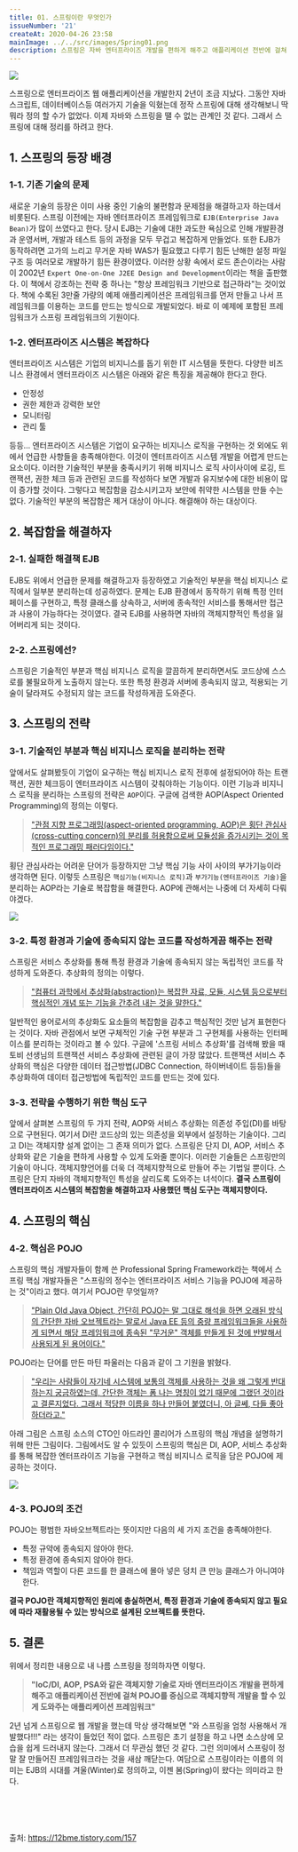 ```yaml
---
title: 01. 스프링이란 무엇인가
issueNumber: '21'
createAt: 2020-04-26 23:58
mainImage: ../../src/images/Spring01.png
description: 스프링은 자바 엔터프라이즈 개발을 편하게 해주고 애플리케이션 전반에 걸쳐 POJO를 중심으로 객체지향적 개발을 할 수 있게 도와주는 애플리케이션 프레임워크다.
---
```


<img src="../../src/images/Spring01.png" ></img>

스프링으로 엔터프라이즈 웹 애플리케이션을 개발한지 2년이 조금 지났다. 그동안 자바스크립트, 데이터베이스등 여러가지 기술을 익혔는데 정작 스프링에 대해 생각해보니 딱 뭐라 정의 할 수가 없었다. 이제 자바와 스프링을 땔 수 없는 관계인 것 같다. 그래서 스프링에 대해 정리를 하려고 한다.

## 1. 스프링의 등장 배경

### 1-1. 기존 기술의 문제

새로운 기술의 등장은 이미 사용 중인 기술의 불편함과 문제점을 해결하고자 하는데서 비롯된다. 스프링 이전에는 자바 엔터프라이즈 프레임워크로 `EJB(Enterprise Java Bean)`가 많이 쓰였다고 한다. 당시 EJB는 기술에 대한 과도한 욕심으로 인해 개발환경과 운영서버, 개발과 테스트 등의 과정을 모두 무겁고 복잡하게 만들었다. 또한 EJB가 동작하려면 고가의 느리고 무거운 자바 WAS가 필요했고 다루기 힘든 난해한 설정 파일 구조 등 여러모로 개발하기 힘든 환경이였다. 이러한 상황 속에서 로드 존슨이라는 사람이 2002년 `Expert One-on-One J2EE Design and Development`이라는 책을 출판했다. 이 책에서 강조하는 전략 중 하나는 "항상 프레임워크 기반으로 접근하라"는 것이었다. 책에 수록된 3만줄 가량의 예제 애플리케이션은 프레임워크를 먼저 만들고 나서 프레임워크를 이용하는 코드를 만드는 방식으로 개발되었다. 바로 이 예제에 포함된 프레임워크가 스프링 프레임워크의 기원이다.

### 1-2. 엔터프라이즈 시스템은 복잡하다

엔터프라이즈 시스템은 기업의 비지니스를 돕기 위한 IT 시스템을 뜻한다. 다양한 비즈니스 환경에서 엔터프라이즈 시스템은 아래와 같은 특징을 제공해야 한다고 한다.

- 안정성
- 권한 제한과 강력한 보안
- 모니터링
- 관리 툴

등등... 엔터프라이즈 시스템은 기업이 요구하는 비지니스 로직을 구현하는 것 외에도 위에서 언급한 사항들을 충족해야한다. 이것이 엔터프라이즈 시스템 개발을 어렵게 만드는 요소이다. 이러한 기술적인 부분을 충족시키기 위해 비지니스 로직 사이사이에 로깅, 트랜잭션, 권한 체크 등과 관련된 코드를 작성하다 보면 개발과 유지보수에 대한 비용이 많이 증가할 것이다. 그렇다고 복잡함을 감소시키고자 보안에 취약한 시스템을 만들 수는 없다. 기술적인 부분의 복잡함은 제거 대상이 아니다. 해결해야 하는 대상이다.

## 2. 복잡함을 해결하자

### 2-1. 실패한 해결책 EJB

EJB도 위에서 언급한 문제를 해결하고자 등장하였고 기술적인 부분을 핵심 비지니스 로직에서 일부분 분리하는데 성공하였다. 문제는 EJB 환경에서 동작하기 위해 특정 인터페이스를 구현하고, 특정 클래스를 상속하고, 서버에 종속적인 서비스를 통해서만 접근과 사용이 가능하다는 것이였다. 결국 EJB를 사용하면 자바의 객체지향적인 특성을 잃어버리게 되는 것이다.

### 2-2. 스프링에선?

스프링은 기술적인 부분과 핵심 비지니스 로직을 깔끔하게 분리하면서도 코드상에 스스로를 불필요하게 노출하지 않는다. 또한 특정 환경과 서버에 종속되지 않고, 적용되는 기술이 달라져도 수정되지 않는 코드를 작성하게끔 도와준다.

## 3. 스프링의 전략

### 3-1. 기술적인 부분과 핵심 비지니스 로직을 분리하는 전략

앞에서도 살펴봤듯이 기업이 요구하는 핵심 비지니스 로직 전후에 설정되어야 하는 트랜잭션, 권한 체크등이 엔터프라이즈 시스템이 갖춰야하는 기능이다. 이런 기능과 비지니스 로직을 분리하는 스프링의 전략은 `AOP`이다. 구글에 검색한 AOP(Aspect Oriented Programming)의 정의는 이렇다.

> ["관점 지향 프로그래밍(aspect-oriented programming, AOP)은 횡단 관심사(cross-cutting concern)의 분리를 허용함으로써 모듈성을 증가시키는 것이 목적인 프로그래밍 패러다임이다." ](https://ko.wikipedia.org/wiki/%EA%B4%80%EC%A0%90_%EC%A7%80%ED%96%A5_%ED%94%84%EB%A1%9C%EA%B7%B8%EB%9E%98%EB%B0%8D)

횡단 관심사라는 어려운 단어가 등장하지만 그냥 핵심 기능 사이 사이의 부가기능이라 생각하면 된다. 이렇듯 스프링은 `핵심기능(비지니스 로직)`과 `부가기능(엔터프라이즈 기술)`을 분리하는 AOP라는 기술로 복잡함을 해결한다. AOP에 관해서는 나중에 더 자세히 다뤄야겠다.

<img src="../../src/images/Spring01-01.png" ></img>
<br/>

### 3-2. 특정 환경과 기술에 종속되지 않는 코드를 작성하게끔 해주는 전략

스프링은 서비스 추상화를 통해 특정 환경과 기술에 종속되지 않는 독립적인 코드를 작성하게 도와준다. 추상화의 정의는 이렇다.

> ["컴퓨터 과학에서 추상화(abstraction)는 복잡한 자료, 모듈, 시스템 등으로부터 핵심적인 개념 또는 기능을 간추려 내는 것을 말한다."](<https://ko.wikipedia.org/wiki/%EC%B6%94%EC%83%81%ED%99%94_(%EC%BB%B4%ED%93%A8%ED%84%B0_%EA%B3%BC%ED%95%99)>)

일반적인 용어로서의 추상화도 요소들의 복잡함을 감추고 핵심적인 것만 남겨 표현한다는 것이다. 자바 관점에서 보면 구체적인 기술 구현 부분과 그 구현체를 사용하는 인터페이스를 분리하는 것이라고 볼 수 있다. 구글에 '스프링 서비스 추상화'를 검색해 봤을 때 토비 선생님의 트랜잭션 서비스 추상화에 관련된 글이 가장 많았다. 트랜잭션 서비스 추상화의 핵심은 다양한 데이터 접근방법(JDBC Connection, 하이버네이트 등등)들을 추상화하여 데이터 접근방법에 독립적인 코드를 만드는 것에 있다.

### 3-3. 전략을 수행하기 위한 핵심 도구

앞에서 살펴본 스프링의 두 가지 전략, AOP와 서비스 추상화는 의존성 주입(DI)를 바탕으로 구현된다. 여기서 DI란 코드상의 있는 의존성을 외부에서 설정하는 기술이다.
그리고 DI는 객체지향 설계 없이는 그 존재 의미가 없다. 스프링은 단지 DI, AOP, 서비스 추상화와 같은 기술을 편하게 사용할 수 있게 도와줄 뿐이다. 이러한 기술들은 스프링만의 기술이 아니다. 객체지향언어를 더욱 더 객체지향적으로 만들어 주는 기법일 뿐이다. 스프링은 단지 자바의 객체지향적인 특성을 살리도록 도와주는 녀석이다. **결국 스프링이 엔터프라이즈 시스템의 복잡함을 해결하고자 사용했던 핵심 도구는 객체지향이다.**

## 4. 스프링의 핵심

### 4-2. 핵심은 POJO

스프링의 핵심 개발자들이 함께 쓴 Professional Spring Framework라는 책에서 스프링 핵심 개발자들은 "스프링의 정수는 엔터프라이즈 서비스 기능을 POJO에 제공하는 것"이라고 했다. 여기서 POJO란 무엇일까?

> ["Plain Old Java Object, 간단히 POJO는 말 그대로 해석을 하면 오래된 방식의 간단한 자바 오브젝트라는 말로서 Java EE 등의 중량 프레임워크들을 사용하게 되면서 해당 프레임워크에 종속된 "무거운" 객체를 만들게 된 것에 반발해서 사용되게 된 용어이다."](https://ko.wikipedia.org/wiki/Plain_Old_Java_Object)

POJO라는 단어를 만든 마틴 파울러는 다음과 같이 그 기원을 밝혔다.

> ["우리는 사람들이 자기네 시스템에 보통의 객체를 사용하는 것을 왜 그렇게 반대하는지 궁금하였는데, 간단한 객체는 폼 나는 명칭이 없기 때문에 그랬던 것이라고 결론지었다. 그래서 적당한 이름을 하나 만들어 붙였더니, 아 글쎄, 다들 좋아하더라고."](https://ko.wikipedia.org/wiki/Plain_Old_Java_Object)

아래 그림은 스프링 소스의 CTO인 아드라인 콜리어가 스프링의 핵심 개념을 설명하기 위해 만든 그림이다. 그림에서도 알 수 있듯이 스프링의 핵심은 DI, AOP, 서비스 추상화를 통해 복잡한 엔터프라이즈 기능을 구현하고 핵심 비지니스 로직을 담은 POJO에 제공하는 것이다.

<img src="../../src/images/Spring01-02.png" ></img>
<br/>

### 4-3. POJO의 조건

POJO는 평범한 자바오브젝트라는 뜻이지만 다음의 세 가지 조건을 충족해야한다.

- 특정 규약에 종속되지 않아야 한다.
- 특정 환경에 종속되지 않아야 한다.
- 책임과 역할이 다른 코드를 한 클래스에 몰아 넣은 덩치 큰 만능 클래스가 아니여야 한다.

**결국 POJO란 객체지향적인 원리에 충실하면서, 특정 환경과 기술에 종속되지 않고 필요에 따라 재활용될 수 있는 방식으로 설계된 오브젝트를 뜻한다.**

## 5. 결론

위에서 정리한 내용으로 내 나름 스프링을 정의하자면 이렇다.

> **"IoC/DI, AOP, PSA와 같은 객체지향 기술로 자바 엔터프라이즈 개발을 편하게 해주고 애플리케이션 전반에 걸쳐 POJO를 중심으로 객체지향적 개발을 할 수 있게 도와주는 애플리케이션 프레임워크"**

2년 넘게 스프링으로 웹 개발을 했는데 막상 생각해보면 "와 스프링을 엄청 사용해서 개발했다!!!" 라는 생각이 들었던 적이 없다. 스프링은 초기 설정을 하고 나면 소스상에 모습을 쉽게 드러내지 않는다. 그래서 더 무관심 했던 것 같다. 그런 의미에서 스프링이 정말 잘 만들어진 프레임워크라는 것을 새삼 깨닫는다. 여담으로 스프링이라는 이름의 의미는 EJB의 시대를 겨울(Winter)로 정의하고, 이젠 봄(Spring)이 왔다는 의미라고 한다.

<br/><br/><br/><br/>
출처: https://12bme.tistory.com/157
